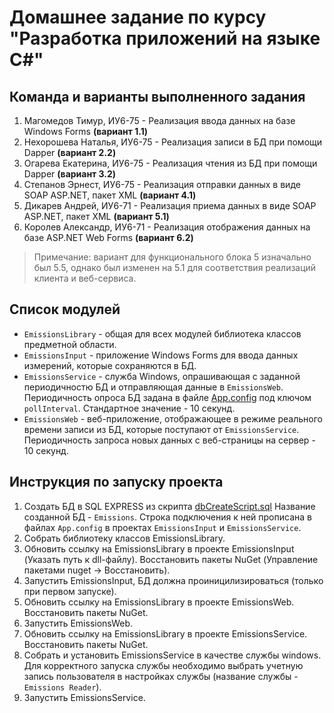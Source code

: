 # Домашнее задание по курсу "Разработка приложений на языке C#"

## Команда и варианты выполненного задания

1. Магомедов Тимур, ИУ6-75 - Реализация ввода данных на базе Windows Forms **(вариант 1.1)**
2. Нехорошева Наталья, ИУ6-75 - Реализация записи в БД при помощи Dapper **(вариант 2.2)**
3. Огарева Екатерина, ИУ6-75 - Реализация чтения из БД при помощи Dapper **(вариант 3.2)**
4. Степанов Эрнест, ИУ6-75 - Реализация отправки данных в виде SOAP ASP.NET, пакет XML **(вариант 4.1)**
5. Дикарев Андрей, ИУ6-71 - Реализация приема данных в виде SOAP ASP.NET, пакет XML **(вариант 5.1)**
6. Королев Александр, ИУ6-71 - Реализация отображения данных на базе ASP.NET Web Forms **(вариант 6.2)**

> Примечание: вариант для функционального блока 5 изначально был 5.5, однако был изменен на 5.1 для соответствия реализаций клиента и веб-сервиса.

## Список модулей

- `EmissionsLibrary` - общая для всех модулей библиотека классов предметной области.
- `EmissionsInput` - приложение Windows Forms для ввода данных измерений, которые сохраняются в БД.
- `EmissionsService` - служба Windows, опрашивающая с заданной периодичностю БД и отправляющая данные в `EmissionsWeb`. Периодичность опроса БД задана в файле [App.config](./EmissionsService/App.config) под ключом `pollInterval`. Стандартное значение - 10 секунд.
- `EmissionsWeb` - веб-приложение, отображающее в режиме реального времени записи из БД, которые поступают от `EmissionsService`. Периодичность запроса новых данных с веб-страницы на сервер - 10 секунд.

## Инструкция по запуску проекта

1. Создать БД в SQL EXPRESS из скрипта [dbCreateScript.sql](./dbCreateScript.sql) Название созданной БД - `Emissions`. Строка подключения к ней прописана в файлах `App.config` в проектах `EmissionsInput` и `EmissionsService`.
2. Собрать библиотеку классов EmissionsLibrary.
3. Обновить ссылку на EmissionsLibrary в проекте EmissionsInput (Указать путь к dll-файлу). Восстановить пакеты NuGet (Управление пакетами nuget -> Восстановить).
4. Запустить EmissionsInput, БД должна проиницилизироваться (только при первом запуске).
5. Обновить ссылку на EmissionsLibrary в проекте EmissionsWeb. Восстановить пакеты NuGet.
6. Запустить EmissionsWeb.
7. Обновить ссылку на EmissionsLibrary в проекте EmissionsService. Восстановить пакеты NuGet.
8. Собрать и установить EmissionsService в качестве службы windows. Для корректного запуска службы необходимо выбрать учетную запись пользователя в настройках службы (название службы - `Emissions Reader`).
9. Запустить EmissionsService.

